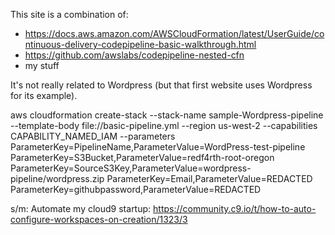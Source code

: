 This site is a combination of:
* https://docs.aws.amazon.com/AWSCloudFormation/latest/UserGuide/continuous-delivery-codepipeline-basic-walkthrough.html
* https://github.com/awslabs/codepipeline-nested-cfn
* my stuff

It's not really related to Wordpress (but that first website uses Wordpress for its example).

aws cloudformation create-stack --stack-name sample-Wordpress-pipeline --template-body file://basic-pipeline.yml --region us-west-2 --capabilities CAPABILITY_NAMED_IAM --parameters ParameterKey=PipelineName,ParameterValue=WordPress-test-pipeline ParameterKey=S3Bucket,ParameterValue=redf4rth-root-oregon ParameterKey=SourceS3Key,ParameterValue=wordpress-pipeline/wordpress.zip ParameterKey=Email,ParameterValue=REDACTED ParameterKey=githubpassword,ParameterValue=REDACTED

s/m: Automate my cloud9 startup: https://community.c9.io/t/how-to-auto-configure-workspaces-on-creation/1323/3